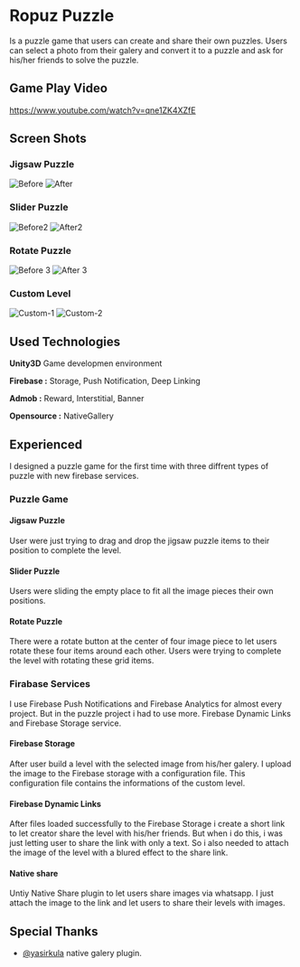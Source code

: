 
# Ropuz Puzzle

Is a puzzle game that users can create and share their own puzzles.
Users can select a photo from their galery and convert it to a puzzle and ask for his/her friends to solve the puzzle.

## Game Play Video
https://www.youtube.com/watch?v=qne1ZK4XZfE

## Screen Shots
### Jigsaw Puzzle
![Before](https://user-images.githubusercontent.com/20722654/153708348-876c7f4d-b3f1-4c43-bbd5-2e5bb336bfa0.png)
![After](https://user-images.githubusercontent.com/20722654/153708639-4bd69c57-c7b5-4206-af80-2ca617686cb0.PNG)

### Slider Puzzle
![Before2](https://user-images.githubusercontent.com/20722654/153708587-fed5fa9e-29d3-4686-9de4-658178137237.png)
![After2](https://user-images.githubusercontent.com/20722654/153708594-8849559a-2bd9-4bd1-96d7-cf0e2e4014ef.png)

### Rotate Puzzle
![Before 3](https://user-images.githubusercontent.com/20722654/153708681-a8b410be-7bd5-44a5-a18e-24ea00bc8bdf.png)
![After 3](https://user-images.githubusercontent.com/20722654/153708689-21233c47-30ae-4dc8-a73c-c32b3bef8aa5.png)

### Custom Level
![Custom-1](https://user-images.githubusercontent.com/20722654/153708839-7b5cb2c1-3319-41bf-a984-867b97ce1010.png)
![Custom-2](https://user-images.githubusercontent.com/20722654/153708841-4657a016-9282-4552-a579-2eaec2dc5e34.png)

## Used Technologies

**Unity3D** Game developmen environment

**Firebase :** Storage, Push Notification, Deep Linking

**Admob :** Reward, Interstitial, Banner

**Opensource :** NativeGallery

## Experienced
I designed a puzzle game for the first time with three diffrent types of puzzle with new firebase services.

### Puzzle Game
#### Jigsaw Puzzle
User were just trying to drag and drop the jigsaw puzzle items to their position to complete the level.
#### Slider Puzzle
Users were sliding the empty place to fit all the image pieces their own positions.
#### Rotate Puzzle
There were a rotate button at the center of four image piece to let users rotate these four items around each other.
Users were trying to complete the level with rotating these grid items.

### Firabase Services
I use Firebase Push Notifications and Firebase Analytics for almost every project.
But in the puzzle project i had to use more. 
Firebase Dynamic Links and Firebase Storage service.
#### Firebase Storage 
After user build a level with the selected image from his/her galery.
I upload the image to the Firebase storage with a configuration file.
This configuration file contains the informations of the custom level.
#### Firebase Dynamic Links
After files loaded successfully to the Firebase Storage i create a short link to let creator share the level with his/her friends.
But when i do this, i was just letting user to share the link with only a text. 
So i also needed to attach the image of the level with a blured effect to the share link.
#### Native share
Untiy Native Share plugin to let users share images via whatsapp.
I just attach the image to the link and let users to share their levels with images.
    
## Special Thanks

- [@yasirkula](https://github.com/yasirkula/) native galery plugin.



  
